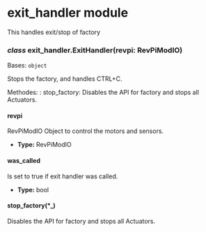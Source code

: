 # exit_handler module

This handles exit/stop of factory

### *class* exit_handler.ExitHandler(revpi: RevPiModIO)

Bases: `object`

Stops the factory, and handles CTRL+C.

Methodes:
: stop_factory: Disables the API for factory and stops all Actuators.

#### revpi

RevPiModIO Object to control the motors and sensors.

* **Type:**
  RevPiModIO

#### was_called

Is set to true if exit handler was called.

* **Type:**
  bool

#### stop_factory(\*\_)

Disables the API for factory and stops all Actuators.
